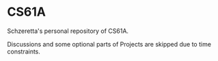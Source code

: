 # CS61A

Schzeretta's personal repository of CS61A.

Discussions and some optional parts of Projects are skipped due to time constraints.
